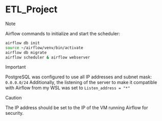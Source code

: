 # ETL_Project

> [!NOTE]
> Airflow commands to initialize and start the scheduler:
> 
> ```bash
> airflow db init
> source ~/airflow/venv/bin/activate
> airflow db migrate
> airflow scheduler & airflow webserver
> ```

> [!IMPORTANT]
> PostgreSQL was configured to use all IP addresses and subnet mask: `0.0.0.0/24`
> Additionally, the listening of the server to make it compatible with Airflow from my WSL was set to `Listen_address = "*"`

> [!CAUTION]
> The IP address should be set to the IP of the VM running Airflow for security.



